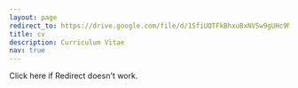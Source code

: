 ```yaml
---
layout: page
redirect_to: https://drive.google.com/file/d/1SfiUQTFkBhxuBxNVSw9gUHc9Me4nSI9R/view?usp=sharing
title: cv
description: Curriculum Vitae
nav: true
---
```


Click <a herf="https://drive.google.com/file/d/1SfiUQTFkBhxuBxNVSw9gUHc9Me4nSI9R/view?usp=sharing">here</a> if Redirect doesn't work.

